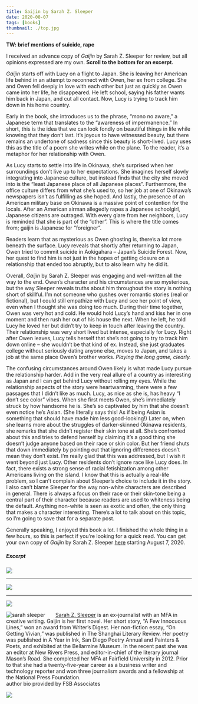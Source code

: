 ```yaml
---
title: Gaijin by Sarah Z. Sleeper
date: 2020-08-07
tags: [books]
thumbnail: ./top.jpg
---
```

**TW: brief mentions of suicide, rape**

I received an advance copy of _Gaijin_ by Sarah Z. Sleeper for review, but all opinions expressed are my own. **Scroll to the bottom for an excerpt.**

_Gaijin_ starts off with Lucy on a flight to Japan. She is leaving her American life behind in an attempt to reconnect with Owen, her ex from college. She and Owen fell deeply in love with each other but just as quickly as Owen came into her life, he disappeared. He left school, saying his father wants him back in Japan, and cut all contact. Now, Lucy is trying to track him down in his home country.

Early in the book, she introduces us to the phrase, “mono no aware,” a Japanese term that translates to the “awareness of impermanence.” In short, this is the idea that we can look fondly on beautiful things in life while knowing that they don’t last. It’s joyous to have witnessed beauty, but there remains an undertone of sadness since this beauty is short-lived. Lucy uses this as the title of a poem she writes while on the plane. To the reader, it’s a metaphor for her relationship with Owen.

As Lucy starts to settle into life in Okinawa, she’s surprised when her surroundings don’t live up to her expectations. She imagines herself slowly integrating into Japanese culture, but instead finds that the city she moved into is the “least Japanese place of all Japanese places”. Furthermore, the office culture differs from what she’s used to, so her job at one of Okinawa’s newspapers isn’t as fulfilling as she hoped. And lastly, the presence of an American military base on Okinawa is a massive point of contention for the locals. After an American airman allegedly rapes a Japanese schoolgirl, Japanese citizens are outraged. With every glare from her neighbors, Lucy is reminded that she is part of the “other”. This is where the title comes from; gaijin is Japanese for “foreigner”.

Readers learn that as mysterious as Owen ghosting is, there’s a lot more beneath the surface. Lucy reveals that shortly after returning to Japan, Owen tried to commit suicide in Aokigahara – Japan’s Suicide Forest. Now, her quest to find him is not just in the hopes of getting closure on a relationship that ended too abruptly, but to also learn why he did it.

Overall, _Gaijin_ by Sarah Z. Sleeper was engaging and well-written all the way to the end. Owen’s character and his circumstances are so mysterious, but the way Sleeper reveals truths about him throughout the story is nothing short of skillful. I’m not someone who gushes over romantic stories (real or fictional), but I could still empathize with Lucy and see her point of view, even when I thought she was doing too much. During their time together, Owen was very hot and cold. He would hold Lucy’s hand and kiss her in one moment and then rush her out of his house the next. When he left, he told Lucy he loved her but didn’t try to keep in touch after leaving the country. Their relationship was very short lived but intense, especially for Lucy. Right after Owen leaves, Lucy tells herself that she’s not going to try to track him down online – she wouldn’t be that kind of ex. Instead, she just graduates college without seriously dating anyone else, moves to Japan, and takes a job at the same place Owen’s brother works. _Playing the long game, clearly._

The confusing circumstances around Owen likely is what made Lucy pursue the relationship harder. Add in the very real allure of a country as interesting as Japan and I can get behind Lucy without rolling my eyes. While the relationship aspects of the story were heartwarming, there were a few passages that I didn’t like as much. Lucy, as nice as she is, has heavy “I don’t see color” vibes. When she first meets Owen, she’s immediately struck by how handsome he is. She’s so captivated by him that she doesn’t even notice he’s Asian. (She literally says this! As if being Asian is something that should have made him less good-looking!) Later on, when she learns more about the struggles of darker-skinned Okinawa residents, she remarks that she didn’t register their skin tone at all. She’s confronted about this and tries to defend herself by claiming it’s a good thing she doesn’t judge anyone based on their race or skin color. But her friend shuts that down immediately by pointing out that ignoring differences doesn’t mean they don’t exist. I’m really glad that this was addressed, but I wish it went beyond just Lucy. Other residents don’t ignore race like Lucy does. In fact, there exists a strong sense of racial fetishization among other Americans living on the island. I know that this is actually a real-life problem, so I can’t complain about Sleeper’s choice to include it in the story. I also can’t blame Sleeper for the way non-white characters are described in general. There is always a focus on their race or their skin-tone being a central part of their character because readers are used to whiteness being the default. Anything non-white is seen as exotic and often, the only thing that makes a character interesting. There’s a lot to talk about on this topic, so I’m going to save that for a separate post.

Generally speaking, I enjoyed this book a lot. I finished the whole thing in a few hours, so this is perfect if you’re looking for a quick read. You can get your own copy of _Gaijin_ by Sarah Z. Sleeper [here](https://sarahzsleeper.com/product/gaijin) starting August 7, 2020.

##### Excerpt

![](./Gaijin0001.png)
___
![](./Gaijin0002.png)
___
![](./Gaijin0003.png)

<div class="bio">
    <img src="https://res.cloudinary.com/rshahid/image/upload/v1609646146/gatsby-blog-post-pics/SZSAuthorPhoto-Primary-CloseUp-768x960_n5yta6.jpg" alt="sarah sleeper">
    <div>
        <a href="https://sarahzsleeper.com/">Sarah Z. Sleeper</a> is an ex-journalist with an MFA in creative writing. Gaijin is her first novel. Her short story, “A Few Innocuous Lines,” won an award from Writer’s Digest. Her non-fiction essay, “On Getting Vivian,” was published in The Shanghai Literary Review. Her poetry was published in A Year in Ink, San Diego Poetry Annual and Painters & Poets, and exhibited at the Bellarmine Museum. In the recent past she was an editor at New Rivers Press, and editor-in-chief of the literary journal Mason’s Road. She completed her MFA at Fairfield University in 2012. Prior to that she had a twenty-five-year career as a business writer and technology reporter and won three journalism awards and a fellowship at the National Press Foundation.
        <br>
        <span>author bio provided by FSB Associates</span>
    </div>
</div>

![](./pin.png)

<style rel="stylesheet" type="text/css">
    .bio img {
        max-height: 300px;
        float: left;
        margin-right: 2em;
    }
</style>